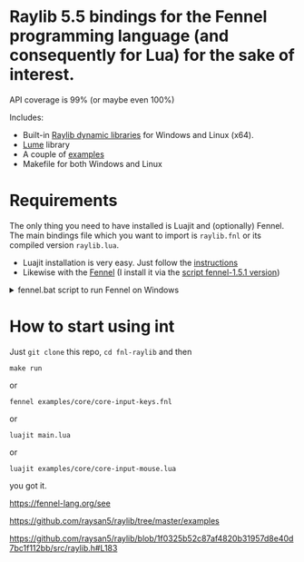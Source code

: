 # Raylib 5.5 bindings for the Fennel programming language (and consequently for Lua) for the sake of interest.

API coverage is 99% (or maybe even 100%)

Includes:
- Built-in [Raylib dynamic libraries](https://github.com/raysan5/raylib/releases/tag/5.5) for Windows and Linux (x64).
- [Lume](https://github.com/rxi/lume) library
- A couple of [examples](https://github.com/0riginaln0/fnl-raylib/tree/main/examples)
- Makefile for both Windows and Linux

# Requirements

The only thing you need to have installed is Luajit and (optionally) Fennel. The main bindings file which you want to import is `raylib.fnl` or its compiled version `raylib.lua`.

- Luajit installation is very easy. Just follow the [instructions](https://luajit.org/install.html) 
- Likewise with the [Fennel](https://fennel-lang.org/setup) (I install it via the [script fennel-1.5.1 version](https://fennel-lang.org/downloads/fennel-1.5.1))
<details>
<summary>fennel.bat script to run Fennel on Windows</summary>

```
@echo off
luajit C:\Games\Fennel\fennel1.5.1 %*
```
</details>


# How to start using int

Just `git clone` this repo, `cd fnl-raylib` and then

`make run` 

or 

`fennel examples/core/core-input-keys.fnl`

or

`luajit main.lua`

or

`luajit examples/core/core-input-mouse.lua`

you got it.

https://fennel-lang.org/see


https://github.com/raysan5/raylib/tree/master/examples


https://github.com/raysan5/raylib/blob/1f0325b52c87af4820b31957d8e40d7bc1f112bb/src/raylib.h#L183
